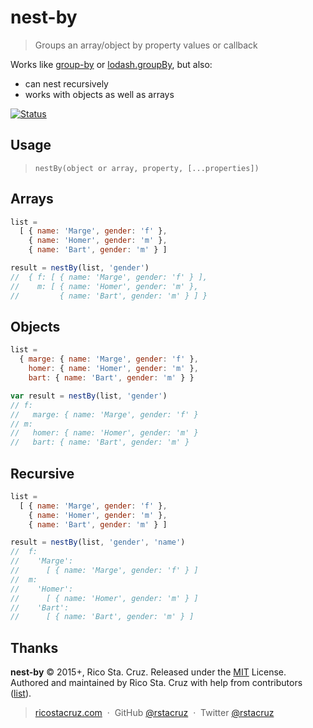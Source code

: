 # nest-by

> Groups an array/object by property values or callback

Works like [group-by] or [lodash.groupBy], but also:

- can nest recursively
- works with objects as well as arrays

[![Status](https://travis-ci.org/rstacruz/nest-by.svg?branch=master)](https://travis-ci.org/rstacruz/nest-by "See test builds")

[group-by]: https://www.npmjs.com/package/group-by
[lodash.groupBy]: https://lodash.com/docs#groupBy

## Usage

> `nestBy(object or array, property, [...properties])`

## Arrays

```js
list =
  [ { name: 'Marge', gender: 'f' },
    { name: 'Homer', gender: 'm' },
    { name: 'Bart', gender: 'm' } ]

result = nestBy(list, 'gender')
//  { f: [ { name: 'Marge', gender: 'f' } ],
//    m: [ { name: 'Homer', gender: 'm' },
//         { name: 'Bart', gender: 'm' } ] }
```

## Objects

```js
list =
  { marge: { name: 'Marge', gender: 'f' },
    homer: { name: 'Homer', gender: 'm' },
    bart: { name: 'Bart', gender: 'm' } }

var result = nestBy(list, 'gender')
// f:
//   marge: { name: 'Marge', gender: 'f' }
// m:
//   homer: { name: 'Homer', gender: 'm' }
//   bart: { name: 'Bart', gender: 'm' }
```

## Recursive

```js
list =
  [ { name: 'Marge', gender: 'f' },
    { name: 'Homer', gender: 'm' },
    { name: 'Bart', gender: 'm' } ]

result = nestBy(list, 'gender', 'name')
//  f:
//    'Marge':
//      [ { name: 'Marge', gender: 'f' } ]
//  m:
//    'Homer':
//      [ { name: 'Homer', gender: 'm' } ]
//    'Bart':
//      [ { name: 'Bart', gender: 'm' } ]
```

## Thanks

**nest-by** © 2015+, Rico Sta. Cruz. Released under the [MIT] License.<br>
Authored and maintained by Rico Sta. Cruz with help from contributors ([list][contributors]).

> [ricostacruz.com](http://ricostacruz.com) &nbsp;&middot;&nbsp;
> GitHub [@rstacruz](https://github.com/rstacruz) &nbsp;&middot;&nbsp;
> Twitter [@rstacruz](https://twitter.com/rstacruz)

[MIT]: http://mit-license.org/
[contributors]: http://github.com/rstacruz/nest-by/contributors
